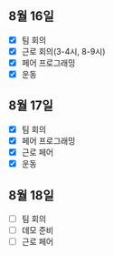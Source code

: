 ## 8월 16일

- [x] 팀 회의
- [x] 근로 회의(3-4시, 8-9시)
- [x] 페어 프로그래밍
- [x] 운동

## 8월 17일

- [x] 팀 회의
- [x] 페어 프로그래밍
- [x] 근로 페어
- [x] 운동

## 8월 18일

- [ ] 팀 회의
- [ ] 데모 준비
- [ ] 근로 페어
